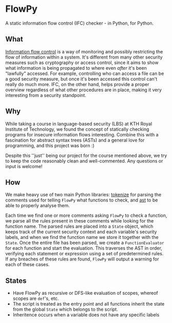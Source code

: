 # FlowPy
A static information flow control (IFC) checker - in Python, for Python.

## What
[Information flow control](https://en.wikipedia.org/wiki/Information_flow_(information_theory)) is a way of monitoring and possibly restricting the flow of information within a system. It's different from many other security measures such as cryptography or access control, since it aims to show what information is being propagated to where even *after* it's been "lawfully" accessed. For example, controlling who can access a file can be a good security measure, but once it's been accessed this control can't really do much more. IFC, on the other hand, helps provide a proper overview regardless of what other procedures are in place, making it very interesting from a security standpoint.

## Why
While taking a course in language-based security (LBS) at KTH Royal Institute of Technology, we found the concept of statically checking programs for insecure information flows interesting. Combine this with a fascination for abstract syntax trees (ASTs) and a general love for programming, and this project was born :)

Despite this ''just'' being our project for the course mentioned above, we try to keep the code reasonably clean and well-commented. Any questions or input is welcome!

## How
We make heavy use of two main Python libraries: [tokenize](https://docs.python.org/3/library/tokenize.html) for parsing the comments used for telling `FlowPy` what functions to check, and [ast](https://docs.python.org/3/library/ast.html) to be able to properly analyse them.

Each time we find one or more comments asking `FlowPy` to check a function, we parse all the rules present in these comments while looking for the function name. The parsed rules are placed into a `State` object, which keeps track of the current security context and each variable's security labels, and when we find the function name we store it together with the `State`. Once the entire file has been parsed, we create a `FunctionEvaluator` for each function and start the evaluation. This traverses the AST in order, verifying each statement or expression using a set of predetermined rules. If any breaches of these rules are found, `FlowPy` will output a warning for each of these cases.

## States

- Have FlowPy as recursive or DFS-like evaluation of scopes, whereof scopes are `def`'s, etc.
- The script is treated as the entry point and all functions inherit the state from the 
global `State` which belongs to the script.
- Inheritence occurs when a variable does not have any specific labels

